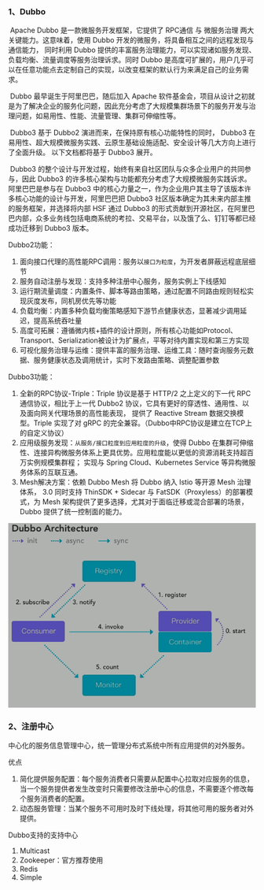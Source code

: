 ### 1、Dubbo

​		Apache Dubbo 是一款微服务开发框架，它提供了 RPC通信 与 微服务治理 两大关键能力。这意味着，使用 Dubbo 开发的微服务，将具备相互之间的远程发现与通信能力， 同时利用 Dubbo 提供的丰富服务治理能力，可以实现诸如服务发现、负载均衡、流量调度等服务治理诉求。同时 Dubbo 是高度可扩展的，用户几乎可以在任意功能点去定制自己的实现，以改变框架的默认行为来满足自己的业务需求。

​		Dubbo 最早诞生于阿里巴巴，随后加入 Apache 软件基金会，项目从设计之初就是为了解决企业的服务化问题，因此充分考虑了大规模集群场景下的服务开发与治理问题，如易用性、性能、流量管理、集群可伸缩性等。

​		Dubbo3 基于 Dubbo2 演进而来，在保持原有核心功能特性的同时， Dubbo3 在易用性、超大规模微服务实践、云原生基础设施适配、安全设计等几大方向上进行了全面升级。 以下文档都将基于 Dubbo3 展开。

​		Dubbo3 的整个设计与开发过程，始终有来自社区团队与众多企业用户的共同参与，因此 Dubbo3 的许多核心架构与功能都充分考虑了大规模微服务实践诉求。阿里巴巴是参与在 Dubbo3 中的核心力量之一，作为企业用户其主导了该版本许多核心功能的设计与开发，阿里巴巴把 Dubbo3 社区版本确定为其未来内部主推的服务框架，并选择将内部 HSF 通过 Dubbo3 的形式贡献到开源社区，在阿里巴巴内部，众多业务线包括电商系统的考拉、交易平台，以及饿了么、钉钉等都已经成功迁移到 Dubbo3 版本。



Dubbo2功能：

1. 面向接口代理的高性能RPC调用：服务以`接口为粒度`，为开发者屏蔽远程底层细节
2. 服务自动注册与发现：支持多种注册中心服务，服务实例上下线感知
3. 运行期流量调度：内置条件、脚本等路由策略，通过配置不同路由规则轻松实现灰度发布，同机房优先等功能
4. 负载均衡：内置多种负载均衡策略感知下游节点健康状态，显著减少调用延迟，提高系统吞吐量
5. 高度可拓展：遵循微内核+插件的设计原则，所有核心功能如Protocol、Transport、Serialization被设计为扩展点，平等对待内置实现和第三方实现
6. 可视化服务治理与运维：提供丰富的服务治理、运维工具：随时查询服务元数据、服务健康状态及调用统计，实时下发路由策略、调整配置参数



Dubbo3功能：

1. 全新的RPC协议-Triple：Triple 协议是基于 HTTP/2 之上定义的下一代 RPC 通信协议，相比于上一代 Dubbo2 协议，它具有更好的穿透性、通用性、以及面向网关代理场景的高性能表现， 提供了 Reactive Stream 数据交换模型。Triple 实现了对 gRPC 的完全兼容。（Dubbo中RPC协议是建立在TCP上的自定义协议）
2. 应用级服务发现：`从服务/接口粒度到应用粒度的升级`，使得 Dubbo 在集群可伸缩性、连接异构微服务体系上更具优势。应用粒度能以更低的资源消耗支持超百万实例规模集群程； 实现与 Spring Cloud、Kubernetes Service 等异构微服务体系的互联互通。
3. Mesh解决方案：依赖 Dubbo Mesh 将 Dubbo 纳入 Istio 等开源 Mesh 治理体系， 3.0 同时支持 ThinSDK + Sidecar 与 FatSDK（Proxyless）的部署模式，为 Mesh 架构提供了更多选择，尤其对于面临迁移或混合部署的场景， Dubbo 提供了统一控制面的能力。

![image-20220620141822668](image/image-20220620141822668.png)





### 2、注册中心

中心化的服务信息管理中心，统一管理分布式系统中所有应用提供的对外服务。

优点

1. 简化提供服务配置：每个服务消费者只需要从配置中心拉取对应服务的信息，当一个服务提供者发生改变时只需要修改注册中心的信息，不需要逐个修改每个服务消费者的配置。
2. 动态服务管理：当某个服务不可用时及时下线处理，将其他可用的服务者对外提供。



Dubbo支持的支持中心

1. Multicast
2. Zookeeper：官方推荐使用
3. Redis
4. Simple

